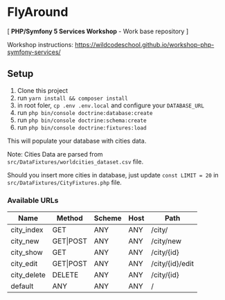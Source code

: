 # FlyAround
[ **PHP/Symfony 5 Services Workshop** - Work base repository ]

Workshop instructions: https://wildcodeschool.github.io/workshop-php-symfony-services/

## Setup

1. Clone this project
2. run `yarn install && composer install`
3. in root foler, `cp .env .env.local` and configure your `DATABASE_URL`
4. run `php bin/console doctrine:database:create`
5. run `php bin/console doctrine:schema:create`
6. run `php bin/console doctrine:fixtures:load`

This will populate your database with cities data.

Note: Cities Data are parsed from `src/DataFixtures/worldcities_dataset.csv` file.

Should you insert more cities in database, just update `const LIMIT = 20` in `src/DataFixtures/CityFixtures.php` file.

### Available URLs


|Name           |Method     |Scheme |Host  |Path            |
|---            |---        |---    |---   |---             |
|city_index     |GET        |ANY    |ANY   |/city/          |
|city_new       |GET\|POST  |ANY    |ANY   |/city/new       |
|city_show      |GET        |ANY    |ANY   |/city/{id}      |
|city_edit      |GET\|POST  |ANY    |ANY   |/city/{id}/edit |
|city_delete    |DELETE     |ANY    |ANY   |/city/{id}      |
|default        |ANY        |ANY    |ANY   |/               |

